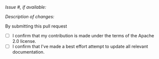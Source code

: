 *Issue #, if available:*

*Description of changes:*


By submitting this pull request

- [ ] I confirm that my contribution is made under the terms of the Apache 2.0 license.
- [ ] I confirm that I've made a best effort attempt to update all relevant documentation.
